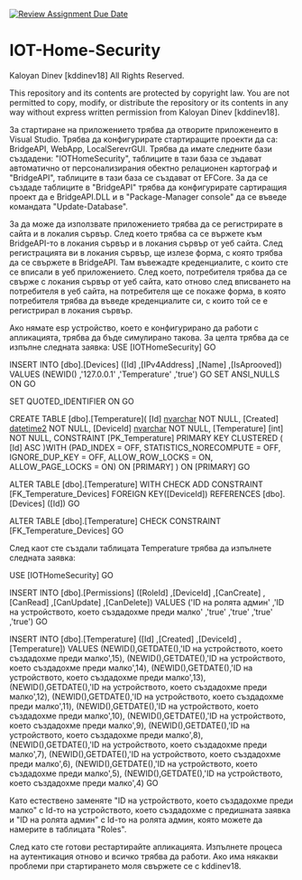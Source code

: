 [![Review Assignment Due Date](https://classroom.github.com/assets/deadline-readme-button-24ddc0f5d75046c5622901739e7c5dd533143b0c8e959d652212380cedb1ea36.svg)](https://classroom.github.com/a/RfC2Y0qv)
# IOT-Home-Security
Kaloyan Dinev [kddinev18] All Rights Reserved.

This repository and its contents are protected by copyright law. You are not permitted to copy, modify, or distribute the repository or its contents in any way without express written permission from Kaloyan Dinev [kddinev18].


За стартиране на приложението трябва да отворите приложенеито в Visual Studio. Трябва да конфигурирате стартиращите проекти да са: BridgeAPI, WebApp, LocalSerevrGUI. Трябва да имате следните бази създадени: "IOTHomeSecurity", таблиците в тази база се зъдават автоматично от персонализирания обектно релационен картограф и "BridgeAPI", таблиците в тази база се създават от EFCore. За да се създаде таблиците в "BridgeAPI" трябва да конфигурирате сартиращия проект да е BridgeAPI.DLL и в "Package-Manager console" да се въведе командата "Update-Database".

За да може да използвате приложението трябва да се регистрирате в сайта и в локалия сървър. След което трябва са се вържете към BridgeAPI-то в локания сървър и в локания сървър от уеб сайта. След регистрацията ви в локания сървър, ще излезе форма, с която трябва да се свържете в BridgeAPI. Там въвежадте креденциалите, с които сте се вписали в уеб приложението. След което, потребителя трябва да се свърже с локания сървър от уеб сайта, като отново след вписването на потребителя в уеб сайта, на потребителя ще се покаже форма, в която потребителя трябва да въведе креденциалите си, с които той се е регистрирал в локания сървър. 

Ако нямате esp устройство, което е конфигурирано да работи с апликацията, трябва да бъде симулирано такова. За целта трябва да се изпълне следната заявка:
USE [IOTHomeSecurity]
GO

INSERT INTO [dbo].[Devices]
           ([Id]
           ,[IPv4Address]
           ,[Name]
           ,[IsAprooved])
     VALUES
           (NEWID()
           ,'127.0.0.1'
           ,'Temperature'
           ,'true')
GO
SET ANSI_NULLS ON
GO

SET QUOTED_IDENTIFIER ON
GO

CREATE TABLE [dbo].[Temperature](
	[Id] [nvarchar](36) NOT NULL,
	[Created] [datetime2](7) NOT NULL,
	[DeviceId] [nvarchar](36) NOT NULL,
	[Temperature] [int] NOT NULL,
 CONSTRAINT [PK_Temperature] PRIMARY KEY CLUSTERED 
(
	[Id] ASC
)WITH (PAD_INDEX = OFF, STATISTICS_NORECOMPUTE = OFF, IGNORE_DUP_KEY = OFF, ALLOW_ROW_LOCKS = ON, ALLOW_PAGE_LOCKS = ON) ON [PRIMARY]
) ON [PRIMARY]
GO

ALTER TABLE [dbo].[Temperature]  WITH CHECK ADD  CONSTRAINT [FK_Temperature_Devices] FOREIGN KEY([DeviceId])
REFERENCES [dbo].[Devices] ([Id])
GO

ALTER TABLE [dbo].[Temperature] CHECK CONSTRAINT [FK_Temperature_Devices]
GO

След каот сте създали таблицата Temperature трябва да изпълнете следната заявка:

USE [IOTHomeSecurity]
GO

INSERT INTO [dbo].[Permissions]
           ([RoleId]
           ,[DeviceId]
           ,[CanCreate]
           ,[CanRead]
           ,[CanUpdate]
           ,[CanDelete])
     VALUES
           ('ID на ролята админ'
           ,'ID на устройството, което създадохме преди малко'
           ,'true'
           ,'true'
           ,'true'
           ,'true')
GO

INSERT INTO [dbo].[Temperature]
           ([Id]
           ,[Created]
           ,[DeviceId]
           ,[Temperature])
     VALUES
           (NEWID(),GETDATE(),'ID на устройството, което създадохме преди малко',15),
		   (NEWID(),GETDATE(),'ID на устройството, което създадохме преди малко',14),
		   (NEWID(),GETDATE(),'ID на устройството, което създадохме преди малко',13),
		   (NEWID(),GETDATE(),'ID на устройството, което създадохме преди малко',12),
		   (NEWID(),GETDATE(),'ID на устройството, което създадохме преди малко',11),
		   (NEWID(),GETDATE(),'ID на устройството, което създадохме преди малко',10),
		   (NEWID(),GETDATE(),'ID на устройството, което създадохме преди малко',9),
		   (NEWID(),GETDATE(),'ID на устройството, което създадохме преди малко',8),
		   (NEWID(),GETDATE(),'ID на устройството, което създадохме преди малко',7),
		   (NEWID(),GETDATE(),'ID на устройството, което създадохме преди малко',6),
		   (NEWID(),GETDATE(),'ID на устройството, което създадохме преди малко',5),
		   (NEWID(),GETDATE(),'ID на устройството, което създадохме преди малко',4)
GO

Като естествено заменяте "ID на устройството, което създадохме преди малко" с Id-то на устройството, което създадохме с предишната заявка и "ID на ролята админ" с Id-то на ролята админ, която можете да намерите в таблицата "Roles".

След като сте готови рестартирайте апликацията. Изпълнете процеса на аутентикация отново и всичко трябва да работи. Ако има някакви проблеми при стартирането моля свържете се с kddinev18.
